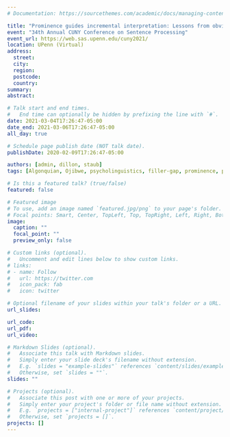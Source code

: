 ```yaml
---
# Documentation: https://sourcethemes.com/academic/docs/managing-content/

title: "Prominence guides incremental interpretation: Lessons from obviation in Ojibwe"
event: "34th Annual CUNY Conference on Sentence Processing"
event_url: https://web.sas.upenn.edu/cuny2021/
location: UPenn (Virtual)
address:
  street:
  city:
  region:
  postcode:
  country:
summary:
abstract:

# Talk start and end times.
#   End time can optionally be hidden by prefixing the line with `#`.
date: 2021-03-04T17:26:47-05:00
date_end: 2021-03-06T17:26:47-05:00
all_day: true

# Schedule page publish date (NOT talk date).
publishDate: 2020-02-09T17:26:47-05:00

authors: [admin, dillon, staub]
tags: [Algonquian, Ojibwe, psycholinguistics, filler-gap, prominence, phi-features, obviation]

# Is this a featured talk? (true/false)
featured: false

# Featured image
# To use, add an image named `featured.jpg/png` to your page's folder. 
# Focal points: Smart, Center, TopLeft, Top, TopRight, Left, Right, BottomLeft, Bottom, BottomRight.
image:
  caption: ""
  focal_point: ""
  preview_only: false

# Custom links (optional).
#   Uncomment and edit lines below to show custom links.
# links:
# - name: Follow
#   url: https://twitter.com
#   icon_pack: fab
#   icon: twitter

# Optional filename of your slides within your talk's folder or a URL.
url_slides:

url_code:
url_pdf:
url_video:

# Markdown Slides (optional).
#   Associate this talk with Markdown slides.
#   Simply enter your slide deck's filename without extension.
#   E.g. `slides = "example-slides"` references `content/slides/example-slides.md`.
#   Otherwise, set `slides = ""`.
slides: ""

# Projects (optional).
#   Associate this post with one or more of your projects.
#   Simply enter your project's folder or file name without extension.
#   E.g. `projects = ["internal-project"]` references `content/project/deep-learning/index.md`.
#   Otherwise, set `projects = []`.
projects: []
---
```

